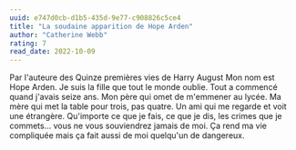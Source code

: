```yaml
---
uuid: e747d0cb-d1b5-435d-9e77-c908826c5ce4
title: "La soudaine apparition de Hope Arden"
author: "Catherine Webb"
rating: 7
read_date: 2022-10-09
---
```


Par l'auteure des Quinze premières vies de Harry August Mon nom est Hope Arden. Je suis la fille que tout le monde oublie. Tout a commencé quand j'avais seize ans. Mon père qui omet de m'emmener au lycée. Ma mère qui met la table pour trois, pas quatre. Un ami qui me regarde et voit une étrangère. Qu'importe ce que je fais, ce que je dis, les crimes que je commets... vous ne vous souviendrez jamais de moi. Ça rend ma vie compliquée mais ça fait aussi de moi quelqu'un de dangereux.